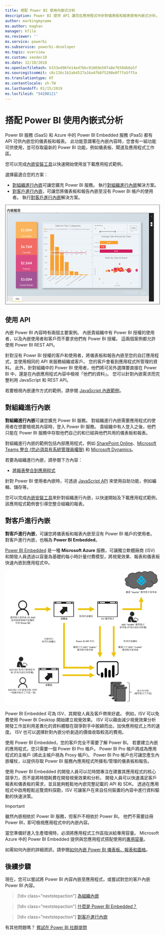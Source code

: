 ```yaml
---
title: 搭配 Power BI 使用內嵌式分析
description: Power BI 提供 API 讓您在應用程式中針對儀表板和報表使用內嵌式分析。 深入了解在 PaaS 和 SaaS 環境中使用內嵌式分析軟體、內嵌式分析工具，或內嵌式商業智慧工具搭配 Power BI 執行內嵌作業的相關資訊。
author: markingmyname
ms.author: maghan
manager: kfile
ms.reviewer: ''
ms.service: powerbi
ms.subservice: powerbi-developer
ms.topic: overview
ms.custom: seodec18
ms.date: 12/10/2018
ms.openlocfilehash: b333ed96fe14ed7bbc91869e507a8e76504b6a5f
ms.sourcegitcommit: c8c126c1b2ab4527a16a4fb8f5208e0f7fa5ff5a
ms.translationtype: HT
ms.contentlocale: zh-TW
ms.lasthandoff: 01/15/2019
ms.locfileid: "54288121"
---
```

# <a name="embedded-analytics-with-power-bi"></a>搭配 Power BI 使用內嵌式分析

Power BI 服務 (SaaS) 和 Azure 中的 Power BI Embedded 服務 (PaaS) 都有 API 可供內嵌您的儀表板和報表。 此功能意謂著在內嵌內容時，您會有一組功能可供使用，並可存取最新的 Power BI 功能，例如儀表板、閘道及應用程式工作區。

您可以完成[內嵌安裝工具](https://aka.ms/embedsetup)以快速開始使用並下載應用程式範例。

選擇最適合您的方案：

* [對組織進行內嵌](embedding.md#embedding-for-your-organization)可讓您擴充 Power BI 服務。 執行[對組織進行內嵌](https://aka.ms/embedsetup/UserOwnsData)解決方案。
* [對客戶進行內嵌](embedding.md#embedding-for-your-customers)，可讓您將儀表板和報告內嵌至沒有 Power BI 帳戶的使用者。 執行[對客戶進行內嵌](https://aka.ms/embedsetup/AppOwnsData)解決方案。

![PBIE 範例](media/what-can-you-do/what-can-you-do-02.png)

## <a name="using-apis"></a>使用 API

內嵌 Power BI 內容時有兩個主要案例。  內嵌貴組織中有 Power BI 授權的使用者，以及內嵌使用者和客戶而不要求他們有 Power BI 授權。 這兩個案例都允許使用 Power BI REST API。

針對沒有 Power BI 授權的客戶和使用者，將儀表板和報告內嵌至您的自訂應用程式，並使用相同的 API 來服務組織或客戶。 您的客戶會看到應用程式所管理的資料。 此外，針對組織中的 Power BI 使用者，他們將可另外選擇要直接在 Power BI 中，還是在內嵌應用程式內容中檢視「他們的資料」。 您可以針對內嵌需求而完整利用 JavaScript 和 REST API。

若要檢視內嵌運作方式的範例，請參閱 [JavaScript 內嵌範例](https://microsoft.github.io/PowerBI-JavaScript/demo/)。

## <a name="embedding-for-your-organization"></a>對組織進行內嵌

**對組織進行內嵌**可讓您擴充 Power BI 服務。 對組織進行內嵌需要應用程式的使用者在想要檢視其內容時，登入 Power BI 服務。 貴組織中有人登入之後，他們只能在 Power BI 服務中存取他們自己的和已經與他們共用的儀表板和報表。

對組織進行內嵌的範例包括內部應用程式，例如 [SharePoint Online](https://powerbi.microsoft.com/blog/integrate-power-bi-reports-in-sharepoint-online/)、[Microsoft Teams 整合 (您必須具有系統管理員權限)](https://powerbi.microsoft.com/blog/power-bi-teams-up-with-microsoft-teams/) 和 [Microsoft Dynamics](https://docs.microsoft.com/dynamics365/customer-engagement/basics/add-edit-power-bi-visualizations-dashboard)。

若要為組織進行內嵌，請參閱下方內容：

* [將報表整合到應用程式](embed-sample-for-your-organization.md)

針對 Power BI 使用者內嵌時，可透過 [JavaScript API](https://github.com/Microsoft/PowerBI-JavaScript) 來使用自助功能，例如編輯、儲存等。

您可以完成[內嵌安裝工具](https://aka.ms/embedsetup/UserOwnsData)來針對組織進行內嵌，以快速開始及下載應用程式範例，該應用程式範例會引導您整合組織的報表。

## <a name="embedding-for-your-customers"></a>對客戶進行內嵌

**對客戶進行內嵌**，可讓您將儀表板和報表內嵌至沒有 Power BI 帳戶的使用者。 對客戶進行內嵌，也稱為 **Power BI Embedded**。

[Power BI Embedded](azure-pbie-what-is-power-bi-embedded.md) 是一種 **Microsoft Azure** 服務，可讓獨立軟體廠商 (ISV) 和開發人員透過以容量為基礎的每小時計量付費模型，將視覺效果、報表和儀表板快速內嵌到應用程式中。

![對客戶進行內嵌的內嵌流程](media/embedding/powerbi-embed-flow.png)

Power BI Embedded 可為 ISV、其開發人員及客戶帶來好處。 例如，ISV 可以免費使用 Power BI Desktop 開始建立視覺效果。 ISV 可以藉由減少視覺效果分析開發工作並利用差異化的資料體驗在競爭對手中脫穎而出，加快應用程式上市的速度。 ISV 也可以選擇針對內嵌分析創造的價值收取較高的費用。

使用 Power BI Embedded，您的客戶完全不需要了解 Power BI。 若要建立內嵌的應用程式，您只需要一個 Power BI Pro 帳戶。 Power BI Pro 帳戶將成為應用程式的主帳戶 (將此主帳戶視為 Proxy 帳戶)。 Power BI Pro 帳戶也可讓您產生內嵌權杖，以提供存取 Power BI 服務內應用程式所擁有/管理的儀表板和報告。

使用 Power BI Embedded 的開發人員可以花時間專注在建置其應用程式的核心競爭力，而不是將時間耗費在開發視覺效果和分析。 開發人員可以快速滿足客戶報表和儀表板的需求，並且能夠輕鬆地內嵌完整記載的 API 和 SDK。 透過在應用程式中啟用輕鬆巡覽資料探勘，ISV 可讓客戶在來自任何裝置的內容中進行資料驅動的快速決策。

> [!IMPORTANT]
> 雖然內嵌相依於 Power BI 服務，但客戶不相依於 Power BI。 他們不需要註冊 Power BI，即可檢視應用程式中的內嵌內容。

當您準備好進入生產環境時，必須將應用程式工作區指派給專用容量。 Microsoft Azure 中的 Power BI Embedded 提供與您應用程式搭配使用的[專用容量](azure-pbie-create-capacity.md)。

如需如何內嵌的詳細資訊，請參閱[如何內嵌 Power BI 儀表板、報表和圖格](embed-sample-for-customers.md)。

## <a name="next-steps"></a>後續步驟

現在，您可以嘗試將 Power BI 內容內嵌至應用程式，或嘗試對您的客戶內嵌 Power BI 內容。

> [!div class="nextstepaction"]
> [為組織內嵌](embed-sample-for-your-organization.md)

> [!div class="nextstepaction"]
> [什麼是 Power BI Embedded？](azure-pbie-what-is-power-bi-embedded.md)

> [!div class="nextstepaction"]
>[對客戶進行內嵌](embed-sample-for-customers.md)

有其他問題嗎？ [嘗試在 Power BI 社群提問](http://community.powerbi.com/)